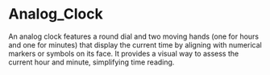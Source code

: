 # Analog_Clock
An analog clock features a round dial and two moving hands (one for hours and one for minutes) that display the current time by aligning with numerical markers or symbols on its face. It provides a visual way to assess the current hour and minute, simplifying time reading.
